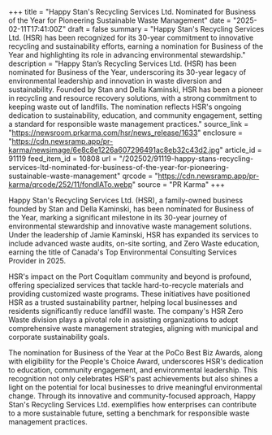 +++
title = "Happy Stan's Recycling Services Ltd. Nominated for Business of the Year for Pioneering Sustainable Waste Management"
date = "2025-02-11T17:41:00Z"
draft = false
summary = "Happy Stan's Recycling Services Ltd. (HSR) has been recognized for its 30-year commitment to innovative recycling and sustainability efforts, earning a nomination for Business of the Year and highlighting its role in advancing environmental stewardship."
description = "Happy Stan’s Recycling Services Ltd. (HSR) has been nominated for Business of the Year, underscoring its 30-year legacy of environmental leadership and innovation in waste diversion and sustainability. Founded by Stan and Della Kaminski, HSR has been a pioneer in recycling and resource recovery solutions, with a strong commitment to keeping waste out of landfills. The nomination reflects HSR's ongoing dedication to sustainability, education, and community engagement, setting a standard for responsible waste management practices."
source_link = "https://newsroom.prkarma.com/hsr/news_release/1633"
enclosure = "https://cdn.newsramp.app/pr-karma/newsimage/6e8c8e1226a607296491ac8eb32c43d2.jpg"
article_id = 91119
feed_item_id = 10808
url = "/202502/91119-happy-stans-recycling-services-ltd-nominated-for-business-of-the-year-for-pioneering-sustainable-waste-management"
qrcode = "https://cdn.newsramp.app/pr-karma/qrcode/252/11/fondIATo.webp"
source = "PR Karma"
+++

<p>Happy Stan's Recycling Services Ltd. (HSR), a family-owned business founded by Stan and Della Kaminski, has been nominated for Business of the Year, marking a significant milestone in its 30-year journey of environmental stewardship and innovative waste management solutions. Under the leadership of Jamie Kaminski, HSR has expanded its services to include advanced waste audits, on-site sorting, and Zero Waste education, earning the title of Canada's Top Environmental Consulting Services Provider in 2025.</p><p>HSR's impact on the Port Coquitlam community and beyond is profound, offering specialized services that tackle hard-to-recycle materials and providing customized waste programs. These initiatives have positioned HSR as a trusted sustainability partner, helping local businesses and residents significantly reduce landfill waste. The company's HSR Zero Waste division plays a pivotal role in assisting organizations to adopt comprehensive waste management strategies, aligning with municipal and corporate sustainability goals.</p><p>The nomination for Business of the Year at the PoCo Best Biz Awards, along with eligibility for the People's Choice Award, underscores HSR's dedication to education, community engagement, and environmental leadership. This recognition not only celebrates HSR's past achievements but also shines a light on the potential for local businesses to drive meaningful environmental change. Through its innovative and community-focused approach, Happy Stan's Recycling Services Ltd. exemplifies how enterprises can contribute to a more sustainable future, setting a benchmark for responsible waste management practices.</p>